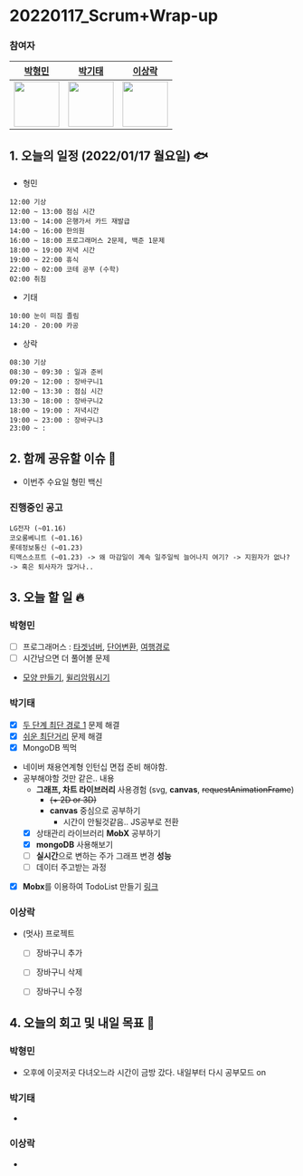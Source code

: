 # 20220117_Scrum+Wrap-up

### 참여자

| [박형민](https://github.com/npnppn)  | [박기태](https://github.com/idiot-kitto)   | [이상락](https://github.com/SangRakee)  |
| :------: | :------: | :------:
|<img src="https://github.com/npnppn.png" width="80"> | <img src="https://github.com/idiot-kitto.png" width="80">|<img src="https://github.com/SangRakee.png" width="80">

## 1. 오늘의 일정 (2022/01/17 월요일) 🐟

- 형민
```
12:00 기상
12:00 ~ 13:00 점심 시간
13:00 ~ 14:00 은행가서 카드 재발급
14:00 ~ 16:00 한의원
16:00 ~ 18:00 프로그래머스 2문제, 백준 1문제
18:00 ~ 19:00 저녁 시간
19:00 ~ 22:00 휴식
22:00 ~ 02:00 코테 공부 (수학)
02:00 취침
```

- 기태
```
10:00 눈이 떠짐 졸림
14:20 - 20:00 카공
```

- 상락
```
08:30 기상
08:30 ~ 09:30 : 일과 준비
09:20 ~ 12:00 : 장바구니1
12:00 ~ 13:30 : 점심 시간
13:30 ~ 18:00 : 장바구니2
18:00 ~ 19:00 : 저녁시간
19:00 ~ 23:00 : 장바구니3
23:00 ~ : 

```

## 2. 함께 공유할 이슈 💌
- 이번주 수요일 형민 백신

### 진행중인 공고
```
LG전자 (~01.16)
코오롱베니트 (~01.16)
롯데정보통신 (~01.23)
티맥스소프트 (~01.23) -> 왜 마감일이 계속 일주일씩 늘어나지 여기? -> 지원자가 없나? -> 혹은 퇴사자가 많거나..
```



## 3. 오늘 할 일 🔥



### 박형민
- [ ] 프로그래머스 : [타겟넘버](https://programmers.co.kr/learn/courses/30/lessons/43162), [단어변환](https://programmers.co.kr/learn/courses/30/lessons/43163), [여행경로](https://programmers.co.kr/learn/courses/30/lessons/43164) 
- [ ] 시간남으면 더 풀어볼 문제
- [모양 만들기](https://www.acmicpc.net/problem/16932), [윌리암뭐시기](https://www.acmicpc.net/problem/17129)

### 박기태

- [x] [두 단계 최단 경로 1](https://www.acmicpc.net/problem/23801) 문제 해결
- [x] [쉬운 최단거리](https://www.acmicpc.net/problem/14940) 문제 해결
- [x] MongoDB 찍먹

- 네이버 채용연계형 인턴십 면접 준비 해야함.
- 공부해야할 것만 같은.. 내용
  - **그래프, 차트 라이브러리** 사용경험 (svg, **canvas**, ~~requestAnimationFrame~~)
      - ~~(+ 2D or 3D)~~
      - **canvas** 중심으로 공부하기
          - 시간이 안될것같음.. JS공부로 전환
  - [x] 상태관리 라이브러리 **MobX** 공부하기
  - [x] **mongoDB** 사용해보기
  - [ ] **실시간**으로 변하는 주가 그래프 변경 **성능**
  - [ ] 데이터 주고받는 과정
- [x] **Mobx**를 이용하여 TodoList 만들기 [링크](https://github.com/idiot-kitto/react-mobx-practice)

### 이상락
- (멋사) 프로젝트
    - [ ] 장바구니 추가
    - [ ] 장바구니 삭제
    - [ ] 장바구니 수정




## 4. 오늘의 회고 및 내일 목표 🎈


    

### 박형민

- 오후에 이곳저곳 다녀오느라 시간이 금방 갔다. 내일부터 다시 공부모드 on

### 박기태

- 

### 이상락
- 
